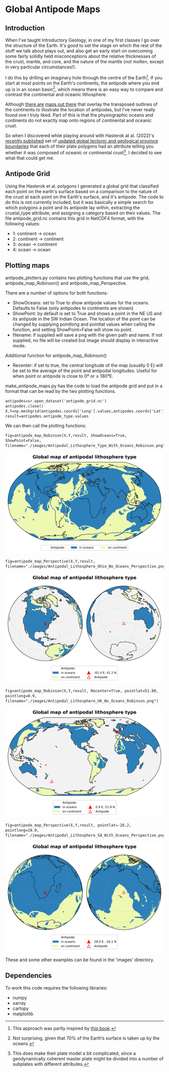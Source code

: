 # Global Antipode Maps

## Introduction
When I've taught Introductory Geology, in one of my first classes I go over the structure of the Earth. It's good to set the stage on which the rest of the stuff we talk about plays out, and also get an early start on overcoming some fairly solidly held misconceptions about the relative thicknesses of the crust, mantle, and core, and the nature of the mantle (_not_ molten, except in very particular circumstances!).

I do this by drilling an imaginary hole through the centre of the Earth[^1]. If you start at most points on the Earth's continents, the antipode where you end up is in an ocean basin[^2], which means there is an easy way to compare and contrast the continental and oceanic lithosphere. 

Although [there are](https://commons.wikimedia.org/wiki/File:Antipodes_LAEA.png) [maps out there](https://thomasguymer.co.uk/blog/2018/2018-04-05/) that overlay the transposed outlines of the continents to illustrate the location of antipodes, but I've never really found one I truly liked. Part of this is that the physiographic oceans and continents do not exactly map onto regions of continental and oceanic crust. 

So when I discovered while playing around with Hasterok at al. (2022)'s [recently published](https://doi.org/10.1016/j.earscirev.2022.104069) set of [updated global tectonic and geological province boundaries](https://github.com/dhasterok/global_tectonics) that each of their plate polygons had an attribute telling you whether it was composed of oceanic or continental crust[^3], I decided to see what that could get me. 

## Antipode Grid
Using the Hasterok et al. polygons I generated a global grid that classified each point on the earth's surface based on a comparison to the nature of the crust at each point on the Earth's surface, and it's antipode. The code to do this is not currently included, but it was basically a simple search for which polygons a point and its antipode lay within, extracting the crustal_type attribute, and assigning a category based on their values. The file antipode_grid.nc contains this grid in NetCDF4 format, with the following values:

- 1: continent -> ocean
- 2: continent -> continent
- 3: ocean -> continent
- 4: ocean -> ocean

## Plotting maps
antipode_plotters.py contains two plotting functions that use the grid, antipode_map_Robinson() and antipode_map_Perspective.

There are a number of options for both functions:
- ShowOceans: set to True to show antipode values for the oceans. Defaults to False (only antipodes to continents are shown)
- ShowPoint: by default is set to True and shows a point in the NE US and its antipode in the SW Indian Ocean. The location of the point can be changed by supplying pointlong and pointlat values when calling the function, and setting ShowPoint=False will show no point.  
- filename: if supplied will save a png with the given path and name. If not supplied, no file will be created but image should display in interactive mode.  

Additional function for antipode_map_Robinson()
- Recenter: if set to true, the central longitude of the map (usually 0 E) will be set to the average of the point and antipodal longitudes. Useful for when point or antipode is close to 0º or ± 180ºE. 

make_antipode_maps.py has the code to load the antipode grid and put in a format that can be read by the two plotting functions.

	‌antipodes=xr.open_dataset('antipode_grid.nc')
	antipodes.close()
	X,Y=np.meshgrid(antipodes.coords['Long'].values,antipodes.coords['Lat'].values)
	result=antipodes.antipode_type.values

We can then call the plotting functions:

	fig=antipode_map_Robinson(X,Y,result, ShowOceans=True, ShowPoint=False, filename="./images/Antipodal_Lithosphere_Type_With_Oceans_Robinson.png")

![](./images/Antipodal_Lithosphere_Type_With_Oceans_Robinson.png)

	fig=antipode_map_Perspective(X,Y,result, filename="./images/Antipodal_Lithosphere_Ohio_No_Oceans_Perspective.png")

![](./images/Antipodal_Lithosphere_Ohio_No_Oceans_Perspective.png)

	fig=antipode_map_Robinson(X,Y,result, Recenter=True, pointlat=51.80, pointlong=0.9, filename="./images/Antipodal_Lithosphere_UK_No_Oceans_Robinson.png")
	
![](./images/Antipodal_Lithosphere_UK_No_Oceans_Robinson.png)

	fig=antipode_map_Perspective(X,Y,result, pointlat=-26.2, pointlong=28.0, filename="./images/Antipodal_Lithosphere_SA_With_Oceans_Perspective.png")

![](./images/Antipodal_Lithosphere_SA_With_Oceans_Perspective.png)

These and some other examples can be found in the 'images' directory.

## Dependencies
To work this code requires the following libraries:
- numpy
- xarray
- cartopy
- matplotlib

[^1]: This approach was partly inspired by [this book](https://bookshop.org/p/books/how-to-dig-a-hole-to-the-other-side-of-the-world-faith-mcnulty/592353?ean=9780064432184).
[^2]: Not surprising, given that 70% of the Earth’s surface is taken up by the oceans.
[^3]: This does make their plate model a bit complicated, since a geodynamically coherent master plate might be divided into a number of subplates with different attributes.